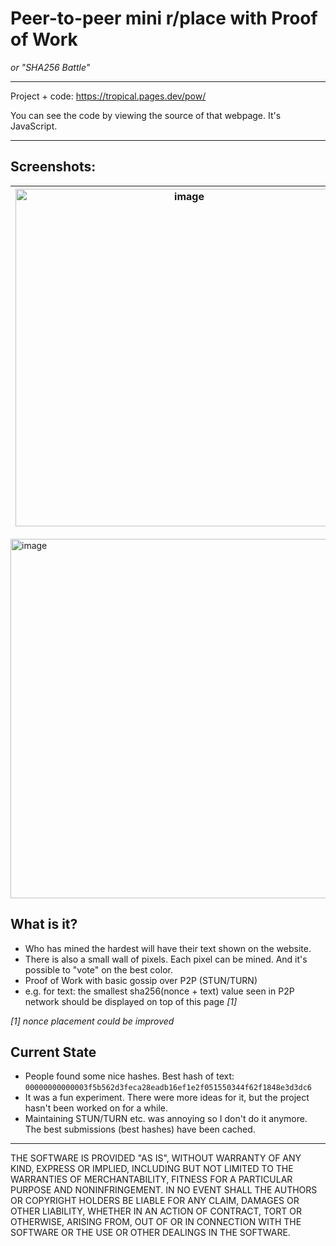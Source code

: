 # Peer-to-peer mini r/place with Proof of Work
*or "SHA256 Battle"*

----
Project + code: https://tropical.pages.dev/pow/

You can see the code by viewing the source of that webpage. It's JavaScript.

----
## Screenshots:
|<img width="540" alt="image" src="https://github.com/user-attachments/assets/ab81ab5f-e26f-494e-94ad-ddf4ba3d59ea" />|<img width="506" alt="image" src="https://github.com/user-attachments/assets/e3c5e396-b0c7-4114-9d8f-be1a97b137c0" />|
|---|---|
<img width="575" alt="image" src="https://github.com/user-attachments/assets/a53da834-aa2f-407b-8063-19ab83bf50ca" />

## What is it?
- Who has mined the hardest will have their text shown on the website.
- There is also a small wall of pixels. Each pixel can be mined. And it's possible to "vote" on the best color.
- Proof of Work with basic gossip over P2P (STUN/TURN)
- e.g. for text: the smallest sha256(nonce + text) value seen in P2P network should be displayed on top of this page *[1]*

*[1] nonce placement could be improved*

## Current State
- People found some nice hashes. Best hash of text: ``00000000000003f5b562d3feca28eadb16ef1e2f051550344f62f1848e3d3dc6``
- It was a fun experiment. There were more ideas for it, but the project hasn't been worked on for a while.
- Maintaining STUN/TURN etc. was annoying so I don't do it anymore. The best submissions (best hashes) have been cached.



----
THE SOFTWARE IS PROVIDED "AS IS", WITHOUT WARRANTY OF ANY KIND, EXPRESS OR IMPLIED, INCLUDING BUT NOT LIMITED TO THE WARRANTIES OF MERCHANTABILITY, FITNESS FOR A PARTICULAR PURPOSE AND NONINFRINGEMENT. IN NO EVENT SHALL THE AUTHORS OR COPYRIGHT HOLDERS BE LIABLE FOR ANY CLAIM, DAMAGES OR OTHER LIABILITY, WHETHER IN AN ACTION OF CONTRACT, TORT OR OTHERWISE, ARISING FROM, OUT OF OR IN CONNECTION WITH THE SOFTWARE OR THE USE OR OTHER DEALINGS IN THE SOFTWARE.
